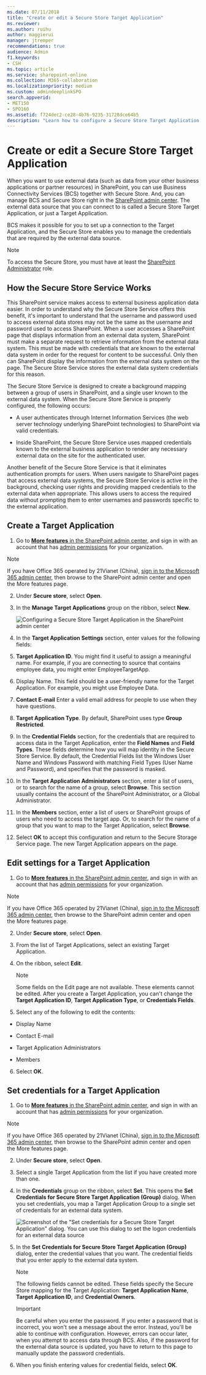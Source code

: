 ```yaml
---
ms.date: 07/11/2018
title: "Create or edit a Secure Store Target Application"
ms.reviewer: 
ms.author: ruihu
author: maggierui
manager: jtremper
recommendations: true
audience: Admin
f1.keywords:
- CSH
ms.topic: article
ms.service: sharepoint-online
ms.collection: M365-collaboration
ms.localizationpriority: medium
ms.custom: admindeeplinkSPO
search.appverid:
- MET150
- SPO160
ms.assetid: f724dec2-ce28-4b76-9235-31728dce64b5
description: "Learn how to configure a Secure Store Target Application, including application IDs and credentials for the external data source."
---
```


# Create or edit a Secure Store Target Application

When you want to use external data (such as data from your other business applications or partner resources) in SharePoint, you can use Business Connectivity Services (BCS) together with Secure Store. And, you can manage BCS and Secure Store right in the <a href="https://go.microsoft.com/fwlink/?linkid=2185219" target="_blank">SharePoint admin center</a>. The external data source that you can connect to is called a Secure Store Target Application, or just a Target Application. 
  
BCS makes it possible for you to set up a connection to the Target Application, and the Secure Store enables you to manage the credentials that are required by the external data source. 

>[!NOTE]
> To access the Secure Store, you must have at least the [SharePoint Administrator](./sharepoint-admin-role.md) role.
  
## How the Secure Store Service Works
<a name="__toc346879710"> </a>

This SharePoint service makes access to external business application data easier. In order to understand why the Secure Store Service offers this benefit, it's important to understand that the username and password used to access external data stores may not be the same as the username and password used to access SharePoint. When a user accesses a SharePoint page that displays information from an external data system, SharePoint must make a separate request to retrieve information from the external data system. This must be made with credentials that are known to the external data system in order for the request for content to be successful. Only then can SharePoint display the information from the external data system on the page. The Secure Store Service stores the external data system credentials for this reason.
  
The Secure Store Service is designed to create a background mapping between a group of users in SharePoint, and a single user known to the external data system. When the Secure Store Service is properly configured, the following occurs: 
  
- A user authenticates through Internet Information Services (the web server technology underlying SharePoint technologies) to SharePoint via valid credentials.
    
- Inside SharePoint, the Secure Store Service uses mapped credentials known to the external business application to render any necessary external data on the site for the authenticated user.
    
Another benefit of the Secure Store Service is that it eliminates authentication prompts for users. When users navigate to SharePoint pages that access external data systems, the Secure Store Service is active in the background, checking user rights and providing mapped credentials to the external data when appropriate. This allows users to access the required data without prompting them to enter usernames and passwords specific to the external application.
  
## Create a Target Application
<a name="__toc346879711"> </a>

1. Go to <a href="https://go.microsoft.com/fwlink/?linkid=2185077" target="_blank">**More features** in the SharePoint admin center</a>, and sign in with an account that has [admin permissions](./sharepoint-admin-role.md) for your organization.

>[!NOTE]
> If you have Office 365 operated by 21Vianet (China), [sign in to the Microsoft 365 admin center](https://go.microsoft.com/fwlink/p/?linkid=850627), then browse to the SharePoint admin center and open the More features page.
    
2. Under **Secure store**, select **Open**.
    
3. In the **Manage Target Applications** group on the ribbon, select **New**.
    
    ![Configuring a Secure Store Target Application in the SharePoint admin center](media/c3ba43ae-b8df-4b63-b187-9ce1bd6cb42f.png)
  
4. In the **Target Application Settings** section, enter values for the following fields: 
    
5. **Target Application ID**. You might find it useful to assign a meaningful name. For example, if you are connecting to source that contains employee data, you might enter EmployeeTargetApp. 
    
6. Display Name. This field should be a user-friendly name for the Target Application. For example, you might use Employee Data.
    
7. **Contact E-mail** Enter a valid email address for people to use when they have questions. 
    
8. **Target Application Type**. By default, SharePoint uses type **Group Restricted**. 
    
9. In the **Credential Fields** section, for the credentials that are required to access data in the Target Application, enter the **Field Names** and **Field Types**. These fields determine how you will map identity in the Secure Store Service. By default, the Credential Fields list the Windows User Name and Windows Password with matching Field Types (User Name and Password), and specifies that the password is masked. 
    
10. In the **Target Application Administrators** section, enter a list of users, or to search for the name of a group, select **Browse**. This section usually contains the account of the SharePoint Administrator, or a Global Administrator. 
    
11. In the **Members** section, enter a list of users or SharePoint groups of users who need to access the target app. Or, to search for the name of a group that you want to map to the Target Application, select **Browse**. 
    
12. Select **OK** to accept this configuration and return to the Secure Storage Service page. The new Target Application appears on the page. 
    
## Edit settings for a Target Application
<a name="__toc346879712"> </a>

1. Go to <a href="https://go.microsoft.com/fwlink/?linkid=2185077" target="_blank">**More features** in the SharePoint admin center</a>, and sign in with an account that has [admin permissions](./sharepoint-admin-role.md) for your organization.

>[!NOTE]
> If you have Office 365 operated by 21Vianet (China), [sign in to the Microsoft 365 admin center](https://go.microsoft.com/fwlink/p/?linkid=850627), then browse to the SharePoint admin center and open the More features page.
    
2. Under **Secure store**, select **Open**.

3. From the list of Target Applications, select an existing Target Application.
    
4. On the ribbon, select **Edit**.
    
    > [!NOTE]
    > Some fields on the Edit page are not available. These elements cannot be edited. After you create a Target Application, you can't change the **Target Application ID**, **Target Application Type**, or **Credentials Fields**. 
  
5. Select any of the following to edit the contents:
    
  - Display Name
    
  - Contact E-mail
    
  - Target Application Administrators
    
  - Members
    
6. Select **OK**.
    
## Set credentials for a Target Application
<a name="__toc346879713"> </a>

1. Go to <a href="https://go.microsoft.com/fwlink/?linkid=2185077" target="_blank">**More features** in the SharePoint admin center</a>, and sign in with an account that has [admin permissions](./sharepoint-admin-role.md) for your organization.

>[!NOTE]
> If you have Office 365 operated by 21Vianet (China), [sign in to the Microsoft 365 admin center](https://go.microsoft.com/fwlink/p/?linkid=850627), then browse to the SharePoint admin center and open the More features page.
    
2. Under **Secure store**, select **Open**.
  
3. Select a single Target Application from the list if you have created more than one.
    
4. In the **Credentials** group on the ribbon, select **Set**. This opens the **Set Credentials for Secure Store Target Application (Group)** dialog. When you set credentials, you map a Target Application Group to a single set of credentials for an external data system. 
    
    ![Screenshot of the "Set credentials for a Secure Store Target Application" dialog. You can use this dialog to set the logon credentials for an external data source](media/ca3584ac-34d5-431d-a803-a6888b3a451d.png)
  
5. In the **Set Credentials for Secure Store Target Application (Group)** dialog, enter the credential values that you want. The credential fields that you enter apply to the external data system. 
    
    > [!NOTE]
    >  The following fields cannot be edited. These fields specify the Secure Store mapping for the Target Application: **Target Application Name**, **Target Application ID**, and **Credential Owners**. 
  
    > [!IMPORTANT]
    > Be careful when you enter the password. If you enter a password that is incorrect, you won't see a message about the error. Instead, you'll be able to continue with configuration. However, errors can occur later, when you attempt to access data through BCS. Also, if the password for the external data source is updated, you have to return to this page to manually update the password credentials. 
  
6. When you finish entering values for credential fields, select **OK**.

